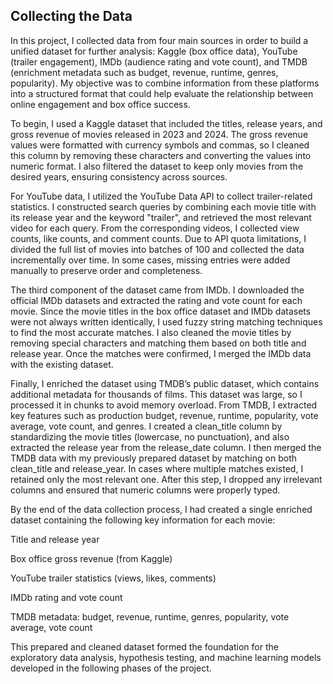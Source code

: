 ## Collecting the Data

In this project, I collected data from four main sources in order to build a unified dataset for further analysis: Kaggle (box office data), YouTube (trailer engagement), IMDb (audience rating and vote count), and TMDB (enrichment metadata such as budget, revenue, runtime, genres, popularity). My objective was to combine information from these platforms into a structured format that could help evaluate the relationship between online engagement and box office success.

To begin, I used a Kaggle dataset that included the titles, release years, and gross revenue of movies released in 2023 and 2024. The gross revenue values were formatted with currency symbols and commas, so I cleaned this column by removing these characters and converting the values into numeric format. I also filtered the dataset to keep only movies from the desired years, ensuring consistency across sources.

For YouTube data, I utilized the YouTube Data API to collect trailer-related statistics. I constructed search queries by combining each movie title with its release year and the keyword "trailer", and retrieved the most relevant video for each query. From the corresponding videos, I collected view counts, like counts, and comment counts. Due to API quota limitations, I divided the full list of movies into batches of 100 and collected the data incrementally over time. In some cases, missing entries were added manually to preserve order and completeness.

The third component of the dataset came from IMDb. I downloaded the official IMDb datasets and extracted the rating and vote count for each movie. Since the movie titles in the box office dataset and IMDb datasets were not always written identically, I used fuzzy string matching techniques to find the most accurate matches. I also cleaned the movie titles by removing special characters and matching them based on both title and release year. Once the matches were confirmed, I merged the IMDb data with the existing dataset.

Finally, I enriched the dataset using TMDB’s public dataset, which contains additional metadata for thousands of films. This dataset was large, so I processed it in chunks to avoid memory overload. From TMDB, I extracted key features such as production budget, revenue, runtime, popularity, vote average, vote count, and genres. I created a clean_title column by standardizing the movie titles (lowercase, no punctuation), and also extracted the release year from the release_date column. I then merged the TMDB data with my previously prepared dataset by matching on both clean_title and release_year. In cases where multiple matches existed, I retained only the most relevant one. After this step, I dropped any irrelevant columns and ensured that numeric columns were properly typed.

By the end of the data collection process, I had created a single enriched dataset containing the following key information for each movie:

Title and release year

Box office gross revenue (from Kaggle)

YouTube trailer statistics (views, likes, comments)

IMDb rating and vote count

TMDB metadata: budget, revenue, runtime, genres, popularity, vote average, vote count

This prepared and cleaned dataset formed the foundation for the exploratory data analysis, hypothesis testing, and machine learning models developed in the following phases of the project.
